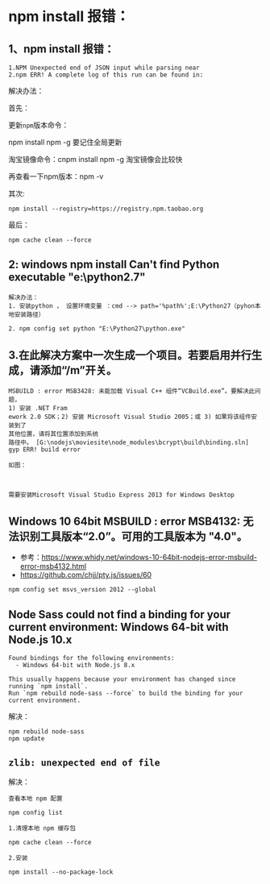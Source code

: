 # npm install 报错：

## 1、npm install 报错：
```
1.NPM Unexpected end of JSON input while parsing near
2.npm ERR! A complete log of this run can be found in:
```
解决办法：

首先：

更新`npm`版本命令：

npm install npm -g 要记住全局更新

淘宝镜像命令：cnpm install npm -g 淘宝镜像会比较快

再查看一下npm版本：npm -v



其次:
```
npm install --registry=https://registry.npm.taobao.org
```
最后：
```
npm cache clean --force
```
## 2: windows npm install Can't find Python executable "e:\python2.7"

```
解决办法：
1. 安装python ， 设置环境变量 ：cmd --> path='%path%';E:\Python27（pyhon本地安装路径）

2. npm config set python "E:\Python27\python.exe"

```


## 3.在此解决方案中一次生成一个项目。若要启用并行生成，请添加“/m”开关。 
```
MSBUILD : error MSB3428: 未能加载 Visual C++ 组件“VCBuild.exe”。要解决此问题， 
1) 安装 .NET Fram 
ework 2.0 SDK；2) 安装 Microsoft Visual Studio 2005；或 3) 如果将该组件安装到了 
其他位置，请将其位置添加到系统 
路径中。 [G:\nodejs\moviesite\node_modules\bcrypt\build\binding.sln] 
gyp ERR! build error

如图： 



需要安装Microsoft Visual Studio Express 2013 for Windows Desktop 
```

## Windows 10 64bit MSBUILD : error MSB4132: 无法识别工具版本“2.0”。可用的工具版本为 "4.0"。

- 参考：https://www.whidy.net/windows-10-64bit-nodejs-error-msbuild-error-msb4132.html
- https://github.com/chjj/pty.js/issues/60

```
npm config set msvs_version 2012 --global
```



## Node Sass could not find a binding for your current environment: Windows 64-bit with Node.js 10.x
```
Found bindings for the following environments:
  - Windows 64-bit with Node.js 8.x

This usually happens because your environment has changed since running `npm install`.
Run `npm rebuild node-sass --force` to build the binding for your current environment.
```

解决：
```
npm rebuild node-sass
npm update
```

## `zlib: unexpected end of file`

解决：
```
查看本地 npm 配置

npm config list

1.清理本地 npm 缓存包

npm cache clean --force

2.安装

npm install --no-package-lock
```
